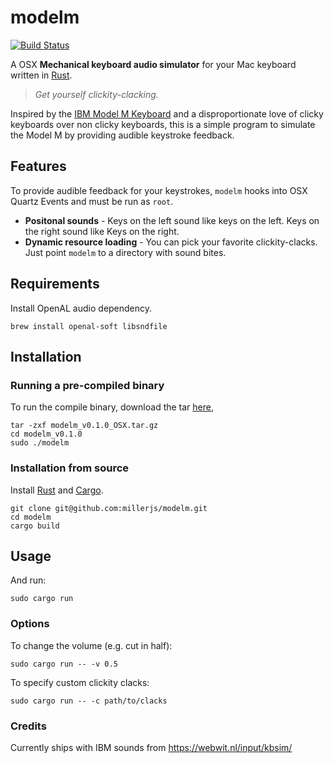 # modelm 
[![Build Status](https://travis-ci.org/millerjs/modelm.svg?branch=master)](https://travis-ci.org/millerjs/modelm)

A OSX **Mechanical keyboard audio simulator** for your Mac keyboard written in [Rust](https://www.rust-lang.org/). 

> *Get yourself clickity-clacking.*

Inspired by the [IBM Model M Keyboard](https://en.wikipedia.org/wiki/Model_M_keyboard) and a disproportionate love of clicky keyboards over non clicky keyboards, this is a simple program to simulate the Model M by providing audible keystroke feedback.

## Features
To provide audible feedback for your keystrokes, `modelm` hooks into OSX Quartz Events and must be run as `root`. 

* **Positonal sounds** - Keys on the left sound like keys on the left. Keys on the right sound like Keys on the right.
* **Dynamic resource loading** - You can pick your favorite clickity-clacks.  Just point `modelm` to a directory with sound bites.


## Requirements

Install OpenAL audio dependency.
```
brew install openal-soft libsndfile
```

## Installation


### Running a pre-compiled binary

To run the compile binary, download the tar [here](https://github.com/millerjs/modelm/releases/download/0.1.0/modelm_v0.1.0_OSX.tar.gz), 
```
tar -zxf modelm_v0.1.0_OSX.tar.gz
cd modelm_v0.1.0
sudo ./modelm
```

### Installation from source

Install [Rust](https://github.com/rust-lang/rustup) and [Cargo](https://crates.io/).

```
git clone git@github.com:millerjs/modelm.git
cd modelm
cargo build
```

## Usage
And run:
```
sudo cargo run
```

### Options

To change the volume (e.g. cut in half):
```
sudo cargo run -- -v 0.5
```

To specify custom clickity clacks:
```
sudo cargo run -- -c path/to/clacks
```

### Credits

Currently ships with IBM sounds from https://webwit.nl/input/kbsim/

